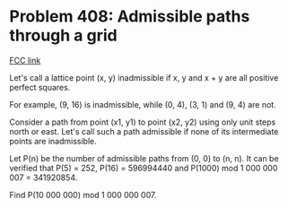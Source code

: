 # Problem 408: Admissible paths through a grid

[FCC link](https://www.freecodecamp.org/learn/coding-interview-prep/project-euler/problem-408-admissible-paths-through-a-grid)

Let's call a lattice point (x, y) inadmissible if x, y and x + y are all
positive perfect squares.

For example, (9, 16) is inadmissible, while (0, 4), (3, 1) and (9, 4) are not.

Consider a path from point (x1, y1) to point (x2, y2) using only unit steps
north or east. Let's call such a path admissible if none of its intermediate
points are inadmissible.

Let P(n) be the number of admissible paths from (0, 0) to (n, n). It can be
verified that P(5) = 252, P(16) = 596994440 and P(1000) mod 1 000 000 007
= 341920854.

Find P(10 000 000) mod 1 000 000 007.
